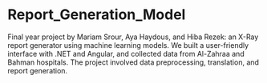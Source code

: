 # Report_Generation_Model
Final year project by Mariam Srour, Aya Haydous, and Hiba Rezek: an X-Ray report generator using machine learning models. We built a user-friendly interface with .NET and Angular, and collected data from Al-Zahraa and Bahman hospitals. The project involved data preprocessing, translation, and report generation.
